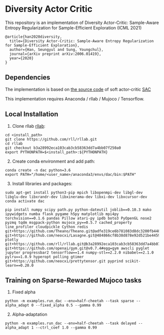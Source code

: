 # Diversity Actor Critic

This repository is an implementation of Diversity Actor-Critic: Sample-Aware Entropy Regularization for Sample-Efficient Exploration (ICML 2021)
```
@article{han2020diversity,
  title={Diversity Actor-Critic: Sample-Aware Entropy Regularization for Sample-Efficient Exploration},
  author={Han, Seungyul and Sung, Youngchul},
  journal={arXiv preprint arXiv:2006.01419},
  year={2020}
}
```

## Dependencies

The implementation is based on [the source code](https://github.com/rail-berkeley/softlearning) of soft actor-critic [SAC](https://github.com/haarnoja/sac)

This implementation requires Anaconda / rllab / Mujoco / Tensorflow.

## Local Installation

1. Clone rllab [rllab](https://github.com/rll/rllab):

```
cd <install_path>
git clone https://github.com/rll/rllab.git
cd rllab
git checkout b3a28992eca103cab3cb58363dd7a4bb07f250a0
export PYTHONPATH=$<install_path>:${PYTHONPATH}
```


2. Create conda environment and add path:
```
conda create -n dac python=3.6
export PATH="/home/<user_name>/anaconda3/envs/dac/bin:$PATH"
```

3. Install libraries and packages:
```
sudo apt-get install python3-pip mpich libopenmpi-dev libgl-dev libglu-dev libxrandr-dev libxinerama-dev libxi-dev libxcursor-dev
conda activate dac

pip install numpy scipy path.py python-dateutil joblib==0.10.3 mako ipywidgets numba flask pygame h5py matplotlib mpi4py torchvision==0.1.6 pandas Pillow atari-py ipdb boto3 PyOpenGL nose2 pyzmq tqdm msgpack-python mujoco_py==0.5.7 cached_property line_profiler cloudpickle Cython redis git+https://github.com/Theano/Theano.git@adfe319ce6b781083d8dc3200fb4481b00853791#egg=Theano git+https://github.com/neocxi/Lasagne.git@484866cf8b38d878e92d521be445968531646bb8#egg=Lasagne plotly git+https://github.com/rll/rllab.git@b3a28992eca103cab3cb58363dd7a4bb07f250a0#egg=rllab git+https://github.com/openai/gym.git@v0.7.4#egg=gym awscli pyglet jupyter progressbar2 tensorflow==1.4 numpy-stl==2.2.0 nibabel==2.1.0 pylru==1.0.9 hyperopt polling gtimer git+https://github.com/neocxi/prettytensor.git pyprind scikit-learn==0.20.0
```

## Training on Sparse-Rewarded Mujoco tasks

1. Fixed alpha

```
python -m examples.run_dac --env=half-cheetah --task sparse --alpha_adapt 0 --fixed_alpha 0.5 --gamma 0.99
```

2. Alpha-adaptation

```
python -m examples.run_dac --env=half-cheetah --task delayed --alpha_adapt 1 --ctrl_coef 1.0 --gamma 0.99
```
